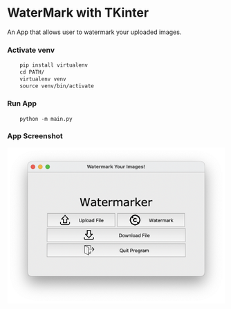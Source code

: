 # WaterMark with TKinter

An App that allows user to watermark your uploaded images. 

### Activate venv

~~~    
    pip install virtualenv
    cd PATH/
    virtualenv venv
    source venv/bin/activate
~~~

### Run App

~~~
    python -m main.py
~~~

### App Screenshot
![Alt text](Watermark_screenshot.png?raw=true "Title")
